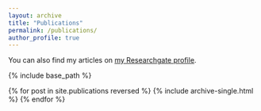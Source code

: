 ```yaml
---
layout: archive
title: "Publications"
permalink: /publications/
author_profile: true
---
```


You can also find my articles on <a href="https://www.researchgate.net/profile/Sarah-Juricic">my Researchgate profile</a>.

{% include base_path %}

{% for post in site.publications reversed %}
  {% include archive-single.html %}
{% endfor %}
